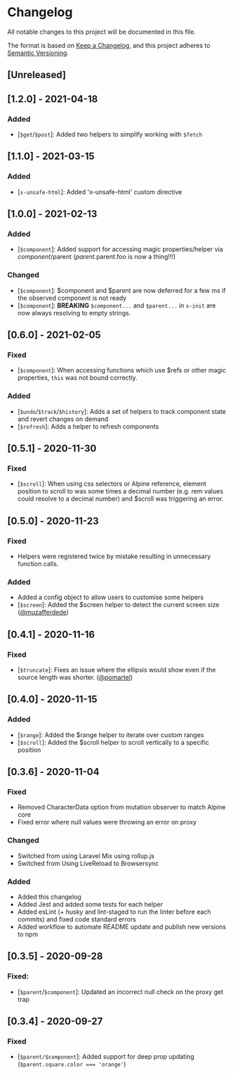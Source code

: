 # Changelog
All notable changes to this project will be documented in this file.

The format is based on [Keep a Changelog](https://keepachangelog.com/en/1.0.0/),
and this project adheres to [Semantic Versioning](https://semver.org/spec/v2.0.0.html).

## [Unreleased]

## [1.2.0] - 2021-04-18
### Added
- [`$get`/`$post`]: Added two helpers to simplify working with `$fetch`

## [1.1.0] - 2021-03-15
### Added
- [`x-unsafe-html`]: Added 'x-unsafe-html' custom directive

## [1.0.0] - 2021-02-13
### Added
- [`$component`]: Added support for accessing magic properties/helper via $component/$parent ($parent.$parent.foo is now a thing!!!)

### Changed
- [`$component`]: $component and $parent are now deferred for a few ms if the observed component is not ready
- [`$component`]: **BREAKING** `$component...` and `$parent...` in `x-init` are now always resolving to empty strings.

## [0.6.0] - 2021-02-05
### Fixed
- [`$component`]: When accessing functions which use $refs or other magic properties, `this` was not bound correctly.

### Added
- [`$undo`/`$track`/`$history`]: Adds a set of helpers to track component state and revert changes on demand
- [`$refresh`]: Adds a helper to refresh components
## [0.5.1] - 2020-11-30
### Fixed
- [`$scroll`]: When using css selectors or Alpine reference, element position to scroll to was some times a decimal number (e.g. rem values could resolve to a decimal number) and $scroll was triggering an error.

## [0.5.0] - 2020-11-23
### Fixed
- Helpers were registered twice by mistake resulting in unnecessary function calls.

### Added
- Added a config object to allow users to customise some helpers
- [`$screen`]: Added the $screen helper to detect the current screen size ([@muzafferdede](https://github.com/muzafferdede))

## [0.4.1] - 2020-11-16
### Fixed
- [`$truncate`]: Fixes an issue where the ellipsis would show even if the source length was shorter. ([@pomartel](https://github.com/pomartel))

## [0.4.0] - 2020-11-15
### Added
- [`$range`]: Added the $range helper to iterate over custom ranges
- [`$scroll`]: Added the $scroll helper to scroll vertically to a specific position

## [0.3.6] - 2020-11-04
### Fixed
- Removed CharacterData option from mutation observer to match Alpine core
- Fixed error where null values were throwing an error on proxy

### Changed
- Switched from using Laravel Mix using rollup.js
- Switched from Using LiveReload to Browsersync

### Added
- Added this changelog
- Added Jest and added some tests for each helper
- Added esLint (+ husky and lint-staged to run the linter before each commits) and fixed code standard errors
- Added workflow to automate README update and publish new versions to npm

## [0.3.5] - 2020-09-28
### Fixed:
- [`$parent`/`$component`]: Updated an incorrect null check on the proxy get trap

## [0.3.4] - 2020-09-27
### Fixed
- [`$parent/$component`]: Added support for deep prop updating (`$parent.square.color === 'orange'`)

